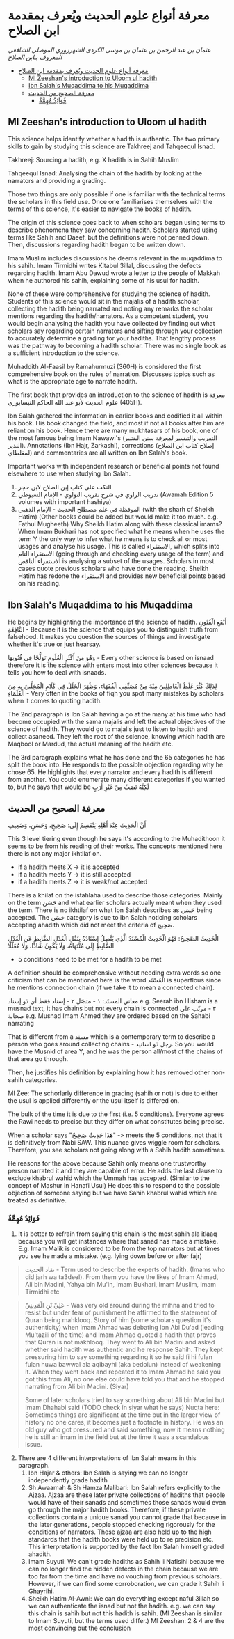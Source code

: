 # معرفة أنواع علوم الحديث ويُعرف بمقدمة ابن الصلاح

*عثمان بن عبد الرحمن بن عثمان بن موسى الکردی الشهرزوري الموصلي الشافعي المعروف بـابن الصلاح*
<!-- 
- [معرفة أنواع علوم الحديث](#TODO) -->

- [معرفة أنواع علوم الحديث ويُعرف بمقدمة ابن الصلاح](#معرفة-أنواع-علوم-الحديث-ويُعرف-بمقدمة-ابن-الصلاح)
  - [Ml Zeeshan's introduction to Uloom ul hadith](#ml-zeeshans-introduction-to-uloom-ul-hadith)
  - [Ibn Salah's Muqaddima to his Muqaddima](#ibn-salahs-muqaddima-to-his-muqaddima)
  - [معرفة الصحيح من الحديث](#معرفة-الصحيح-من-الحديث)
    - [فَوَائِدُ مُهِمَّةٌ](#فَوَائِدُ-مُهِمَّةٌ)

## Ml Zeeshan's introduction to Uloom ul hadith

This science helps identify whether a hadith is authentic. The two primary skills to gain by studying this science are Takhreej and Tahqeequl Isnad.

Takhreej: Sourcing a hadith, e.g. X hadith is in Sahih Muslim 

Tahqeequl Isnad: Analysing the chain of the hadith by looking at the narrators and providing a grading.

Those two things are only possible if one is familiar with the technical terms the scholars in this field use. Once one familiarises themselves with the terms of this science, it's easier to navigate the books of hadith.

The origin of this science goes back to when scholars began using terms to describe phenomena they saw concerning hadith. Scholars started using terms like Sahih and Daeef, but the definitions were not penned down. Then, discussions regarding hadith began to be written down.

Imam Muslim includes discussions he deems relevant in the muqaddima to his sahih.
Imam Tirmidhi writes Kitabul 3illal, discussing the defects regarding hadith.
Imam Abu Dawud wrote a letter to the people of Makkah when he authored his sahih, explaining some of his usul for hadith.

None of these were comprehensive for studying the science of hadith. Students of this science would sit in the majalis of a hadith scholar, collecting the hadith being narrated and noting any remarks the scholar mentions regarding the hadith/narrators. As a competent student, you would begin analysing the hadith you have collected by finding out what scholars say regarding certain narrators and sifting through your collection to accurately determine a grading for your hadiths. That lengthy process was the pathway to becoming a hadith scholar. There was no single book as a sufficient introduction to the science. 

Muhaddith Al-Faasil by Ramahurmuzi (360H) is considered the first comprehensive book on the rules of narration. Discusses topics such as what is the appropriate age to narrate hadith. 

The first book that provides an introduction to the science of hadith is معرفة علوم الحديث لأبو عبد الله الحاكم النيسابوري  (405H).

Ibn Salah gathered the information in earlier books and codified it all within his book. His book changed the field, and most if not all books after him are reliant on his book. Hence there are many mukhtasars of his book, one of the most famous being Imam Nawawi's (التقريب والتيسير لمعرفة سنن البشير النذير). Annotations (Ibn Hajr, Zarkashi), corrections (إصلاح كتاب ابن الصلاح لمغلطاي) and commentaries are all written on Ibn Salah's book.

Important works with independent research or beneficial points not found elsewhere to use when studying Ibn Salah. 
1. النكت على كتاب إبن الصلاح لابن حجر
2. تدريب الراوي في شرح تقريب النواوي - الإمام السيوطي (Awamah Edition 5 volumes with important hashiya)
3. الموقظة في علم مصطلح الحديث - الإمام الذهبي (with the sharh of Sheikh Hatim)
(Other books could be added but would make it too much. e.g. Fathul Mugheeth) 
Why Sheikh Hatim along with these classical imams?
When Imam Bukhari has not specified what he means when he uses the term Y the only way to infer what he means is to check all or most usages and analyse his usage. This is called الاستقراء, which splits into الاستقراء التام (going through and checking every usage of the term) and الاستقراء الناقص is analysing a subset of the usages. Scholars in most cases quote previous scholars who have done the reading. Sheikh Hatim has redone the الاستقراء and provides new beneficial points based on his reading.


## Ibn Salah's Muqaddima to his Muqaddima
He begins by highlighting the importance of the science of hadith.
أَنْفَعِ الْفُنُونِ النَّافِعَةِ - Because it is the science that equips you to distinguish truth from falsehood. It makes you question the sources of things and investigate whether it's true or just hearsay.

وَهُوَ مِنْ أَكْثَرِ الْعُلُومِ تَوَلُّجًا فِي فُنُونِهَا - Every other science is based on isnaad therefore it is the science with enters most into other sciences because it tells you how to deal with isnaads.

لِذَلِكَ كَثُرَ غَلَطُ الْعَاطِلِينَ مِنْهُ مِنْ مُصَنِّفِي الْفُقَهَاءِ، وَظَهَرَ الْخَلَلُ فِي كَلَامِ الْمُخِلِّينَ بِهِ مِنَ الْعُلَمَاءِ - Very often in the books of fiqh you spot many mistakes by scholars when it comes to quoting hadith. 

The 2nd paragraph is Ibn Salah having a go at the many at his time who had become occupied with the sama majalis and left the actual objectives of the science of hadith. They would go to majalis just to listen to hadith and collect asaneed. They left the root of the science, knowing which hadith are Maqbool or Mardud, the actual meaning of the hadith etc. 

The 3rd paragraph explains what he has done and the 65 categories he has split the book into. He responds to the possible objection regarding why he chose 65. He highlights that every narrator and every hadith is different from another. You could enumerate many different categories if you wanted to, but he says that would be لَكِنَّهُ نَصَبٌ مِنْ غَيْرِ أَرَبٍ

## معرفة الصحيح من الحديث

أَنَّ الْحَدِيثَ عِنْدَ أَهْلِهِ يَنْقَسِمُ إِلَى: صَحِيحٍ، وَحَسَنٍ، وَضَعِيفٍ

This 3 level tiering even though he says it's according to the Muhadithoon it seems to be from his reading of their works. The concepts mentioned here there is not any major ikhtilaf on. 
 - if a hadith meets X -> it is accepted
 - if a hadith meets Y -> it is still accepted 
 - if a hadith meets Z -> it is weak/not accepted
  
There is a khilaf on the istahlaha used to describe those categories. Mainly on the term حَسَن  and what earlier scholars actually meant when they used the term. There is no ikhtilaf on what Ibn Salah describes as حَسَن being accepted. The حَسَن category is due to Ibn Salah noticing scholars accepting ahadith which did not meet the criteria of صَحِيح.

الْحَدِيثُ الصَّحِيحُ: فَهُوَ الْحَدِيثُ الْمُسْنَدُ الَّذِي يَتَّصِلُ إِسْنَادُهُ بِنَقْلِ الْعَدْلِ الضَّابِطِ عَنِ الْعَدْلِ الضَّابِطِ إِلَى مُنْتَهَاهُ، وَلَا يَكُونُ شَاذًّا، وَلَا مُعَلَّلًا

 - 5 conditions need to be met for a hadith to be met

A definition should be comprehensive without needing extra words so one criticism that can be mentioned here is the word الْمُسْنَد is superflous since he mentions connection chain (if we take it to mean a connected chain).

معاني المسنَد:
١ - متصّل
٢ - إسناد فقط أي ذو إسناد
e.g. Seerah ibn Hisham is a musnad text, it has chains but not every chain is connected
٣ - مرتّب على صحابة
e.g. Musnad Imam Ahmed they are ordered based on the Sahabi narrating

That is different from a مسنِد which is a contemporary term to describe a person who goes around collecting chains - رجل ذو اسانيد. So you would have the Musnid of area Y, and he was the person all/most of the chains of that area go through. 

Then, he justifies his definition by explaining how it has removed other non-sahih categories.  

Ml Zee:
The schorlarly difference in grading (sahih or not) is due to either the usul is applied differently or the usul itself is differed on.

The bulk of the time it is due to the first (i.e. 5 conditions). Everyone agrees the Rawi needs to precise but they differ on what constitutes being precise. 
<!-- TODO mention how Hanafis/Malikis differ in acceptance of Mursal -->


When a scholar says "هَذَا حَدِيثٌ صَحِيحٌ" -> meets the 5 conditions, not that it is definitively from Nabi SAW. This nuance gives wiggle room for scholars. Therefore, you see scholars not going along with a Sahih hadith sometimes. 

He reasons for the above because Sahih only means one trustworthy person narrated it and they are capable of error. He adds the last clause to exclude khabrul wahid which the Ummah has accepted. (Similar to the concept of Mashur in Hanafi Usul) He does this to respond to the possible objection of someone saying but we have Sahih khabrul wahid which are treated as definitive. 

### فَوَائِدُ مُهِمَّةٌ

1. It is better to refrain from saying this chain is the most sahih ala itlaaq because you will get instances where that sanad has made a mistake. E.g. Imam Malik is considered to be from the top narrators but at times you see he made a mistake. (e.g. lying down before or after fajr)

> نقاد الحديث - Term used to describe the experts of hadith. (Imams who did jarh wa ta3deel). From them you have the likes of Imam Ahmad, Ali bin Madini, Yahya bin Mu'in, Imam Bukhari, Imam Muslim, Imam Tirmidhi etc

>  عَلِيِّ بْنِ الْمَدِينِيِّ - Was very old around during the mihna and tried to resist but under fear of punishment he affirmed to the statement of Quran being mahklooq. Story of him (some scholars question it's authenticity) when Imam Ahmad was debating Ibn Abi Du'ad (leading Mu'tazili of the time) and Imam Ahmad quoted a hadith that proves that Quran is not makhlooq. They went to Ali bin Madini and asked whether said hadith was authentic and he response Sahih. They kept pressuring him to say something regarding it so he said fi hi fulan fulan huwa bawwal ala aqibayhi (aka bedoiun) instead of weakening it. When they went back and repeated it to Imam Ahmad he said you got this from Ali, no one else could have told you that and he stopped narrating from Ali bin Madini. (Siyar)
>
> Some of later scholars tried to say something about Ali bin Madini but Imam Dhahabi said (TODO check in siyar what he says)
> Nuqta here: Sometimes things are significant at the time but in the larger view of history no one cares, it becomes just a footnote in history. He was an old guy who got pressured and said something, now it means nothing he is still an imam in the field but at the time it was a scandalous issue.
2. There are 4 different interpretations of Ibn Salah means in this paragraph. 
   1. Ibn Hajar & others: Ibn Salah is saying we can no longer independently grade hadith
   2. Sh Awaamah & Sh Hamza Malibari: Ibn Salah refers explicitly to the Ajzaa. Ajzaa are these later private collections of hadiths that people would have of their sanads and sometimes those sanads would even go through the major hadith books. Therefore, if these private collections contain a unique sanad you cannot grade that because in the later generations, people stopped checking rigorously for the conditions of narrators. These ajzaa are also held up to the high standards that the hadith books were held up to re precision etc. This interpretation is supported by the fact Ibn Salah himself graded ahadith.
   3. Imam Suyuti: We can't grade hadiths as Sahih li Nafisihi because we can no longer find the hidden defects in the chain because we are too far from the time and have no vouching from previous scholars. However, if we can find some corroboration, we can grade it Sahih li Ghayrihi.
   4. Sheikh Hatim Al-Awni: We can do everything except naful 3illah so we can authenticate the isnad but not the hadith. e.g. we can say this chain is sahih but not this hadith is sahih. (Ml Zeeshan is similar to Imam Suyuti, but the terms used differ.)
Ml Zeeshan: 2 & 4 are the most convincing but the conclusion 


